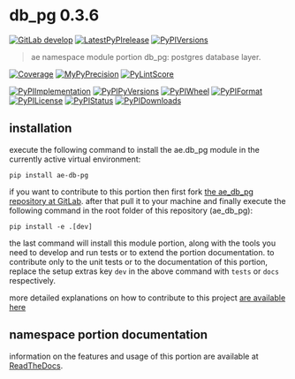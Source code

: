 <!-- THIS FILE IS EXCLUSIVELY MAINTAINED by the project ae V0.2.85 -->
<!-- THIS FILE IS EXCLUSIVELY MAINTAINED by the project aedev_tpl_namespace_root V0.3.6 -->
# db_pg 0.3.6

[![GitLab develop](https://img.shields.io/gitlab/pipeline/ae-group/ae_db_pg/develop?logo=python)](
    https://gitlab.com/ae-group/ae_db_pg)
[![LatestPyPIrelease](
    https://img.shields.io/gitlab/pipeline/ae-group/ae_db_pg/release0.2.5?logo=python)](
    https://gitlab.com/ae-group/ae_db_pg/-/tree/release0.2.5)
[![PyPIVersions](https://img.shields.io/pypi/v/ae_db_pg)](
    https://pypi.org/project/ae-db-pg/#history)

>ae namespace module portion db_pg: postgres database layer.

[![Coverage](https://ae-group.gitlab.io/ae_db_pg/coverage.svg)](
    https://ae-group.gitlab.io/ae_db_pg/coverage/index.html)
[![MyPyPrecision](https://ae-group.gitlab.io/ae_db_pg/mypy.svg)](
    https://ae-group.gitlab.io/ae_db_pg/lineprecision.txt)
[![PyLintScore](https://ae-group.gitlab.io/ae_db_pg/pylint.svg)](
    https://ae-group.gitlab.io/ae_db_pg/pylint.log)

[![PyPIImplementation](https://img.shields.io/pypi/implementation/ae_db_pg)](
    https://gitlab.com/ae-group/ae_db_pg/)
[![PyPIPyVersions](https://img.shields.io/pypi/pyversions/ae_db_pg)](
    https://gitlab.com/ae-group/ae_db_pg/)
[![PyPIWheel](https://img.shields.io/pypi/wheel/ae_db_pg)](
    https://gitlab.com/ae-group/ae_db_pg/)
[![PyPIFormat](https://img.shields.io/pypi/format/ae_db_pg)](
    https://pypi.org/project/ae-db-pg/)
[![PyPILicense](https://img.shields.io/pypi/l/ae_db_pg)](
    https://gitlab.com/ae-group/ae_db_pg/-/blob/develop/LICENSE.md)
[![PyPIStatus](https://img.shields.io/pypi/status/ae_db_pg)](
    https://libraries.io/pypi/ae-db-pg)
[![PyPIDownloads](https://img.shields.io/pypi/dm/ae_db_pg)](
    https://pypi.org/project/ae-db-pg/#files)


## installation


execute the following command to install the
ae.db_pg module
in the currently active virtual environment:
 
```shell script
pip install ae-db-pg
```

if you want to contribute to this portion then first fork
[the ae_db_pg repository at GitLab](
https://gitlab.com/ae-group/ae_db_pg "ae.db_pg code repository").
after that pull it to your machine and finally execute the
following command in the root folder of this repository
(ae_db_pg):

```shell script
pip install -e .[dev]
```

the last command will install this module portion, along with the tools you need
to develop and run tests or to extend the portion documentation. to contribute only to the unit tests or to the
documentation of this portion, replace the setup extras key `dev` in the above command with `tests` or `docs`
respectively.

more detailed explanations on how to contribute to this project
[are available here](
https://gitlab.com/ae-group/ae_db_pg/-/blob/develop/CONTRIBUTING.rst)


## namespace portion documentation

information on the features and usage of this portion are available at
[ReadTheDocs](
https://ae.readthedocs.io/en/latest/_autosummary/ae.db_pg.html#module-ae.db_pg
"ae_db_pg documentation").
